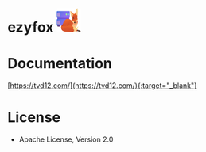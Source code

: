 # ezyfox <img src="https://github.com/youngmonkeys/ezyfox-server/blob/master/logo.png" width="48" height="48" />

# Documentation

[https://tvd12.com/](https://tvd12.com/){:target="_blank"}

# License

- Apache License, Version 2.0
